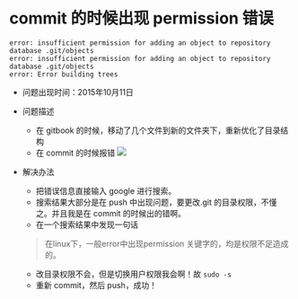 # commit 的时候出现 permission 错误
````
error: insufficient permission for adding an object to repository database .git/objects  
error: insufficient permission for adding an object to repository database .git/objects  
error: Error building trees
````
- 问题出现时间：2015年10月11日
- 问题描述
	- 在 gitbook 的时候，移动了几个文件到新的文件夹下，重新优化了目录结构
	- 在 commit 的时候报错
	![](http://7xn3v1.com1.z0.glb.clouddn.com/15-10-11/73969181.jpg)

- 解决办法
	- 把错误信息直接输入 google 进行搜索。
	- 搜索结果大部分是在 push 中出现问题，要更改.git 的目录权限，不懂之。并且我是在 commit 的时候出的错啊。
	- 在一个搜索结果中发现一句话
	> 在linux下，一般error中出现permission 关键字的，均是权限不足造成的。
	- 改目录权限不会，但是切换用户权限我会啊！故 `sudo -s`
	- 重新 commit，然后 push，成功！ 	 


